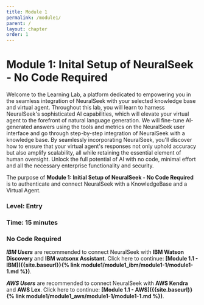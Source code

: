 ```yaml
---
title: Module 1
permalink: /module1/
parent: /
layout: chapter
order: 1
---
```


# Module 1: Inital Setup of NeuralSeek - No Code Required

Welcome to the Learning Lab, a platform dedicated to empowering you in the seamless integration of NeuralSeek with your selected knowledge base and virtual agent. Throughout this lab, you will learn to harness NeuralSeek's sophisticated AI capabilities, which will elevate your virtual agent to the forefront of natural language generation. We will fine-tune AI-generated answers using the tools and metrics on the NeuralSeek user interface and go through step-by-step integration of NeuralSeek with a knowledge base. By seamlessly incorporating NeuralSeek, you'll discover how to ensure that your virtual agent's responses not only uphold accuracy but also amplify scalability, all while retaining the essential element of human oversight. Unlock the full potential of AI with no code, minimal effort and all the necessary enterprise functionality and security.

The purpose of **Module 1: Initial Setup of NeuralSeek - No Code Required** is to authenticate and connect NeuralSeek with a KnowledgeBase and a Virtual Agent. 

### Level: Entry
### Time: 15 minutes
### No Code Required

**_IBM Users_** are recommended to connect NeuralSeek with **IBM Watson Discovery** and **IBM watsonx Assistant**. Click here to continue: **[Module 1.1 - IBM]({{site.baseurl}}{% link module1/module1_ibm/module1-1/module1-1.md %})**.

**_AWS Users_** are recommended to connect NeuralSeek with **AWS Kendra** and **AWS Lex**. Click here to continue: **[Module 1.1 - AWS]({{site.baseurl}}{% link module1/module1_aws/module1-1/module1-1.md %})**.

